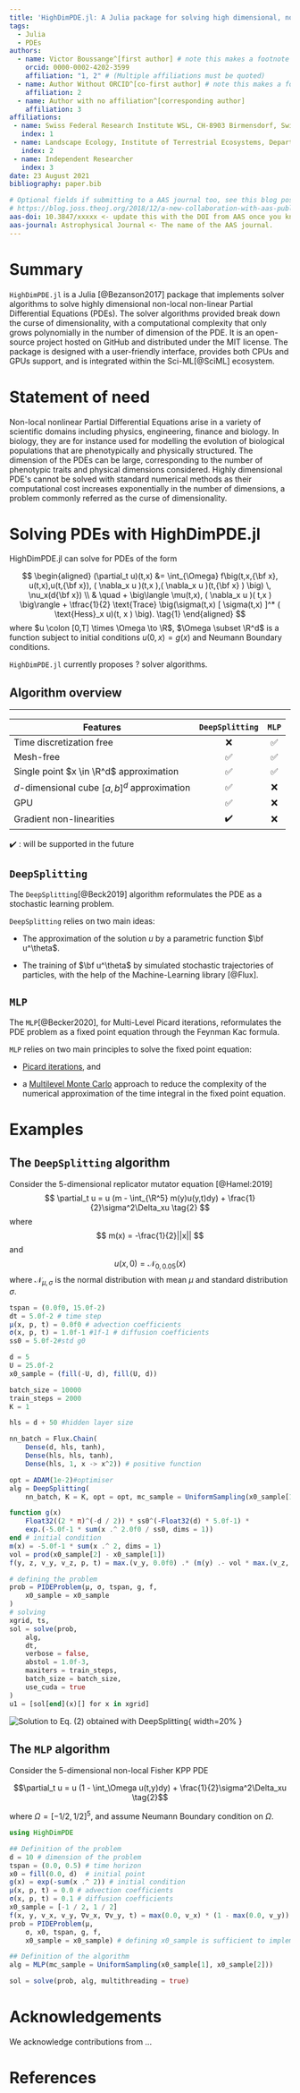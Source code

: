 ```yaml
---
title: 'HighDimPDE.jl: A Julia package for solving high dimensional, non-local, non-linear PDEs'
tags:
  - Julia
  - PDEs
authors:
  - name: Victor Boussange^[first author] # note this makes a footnote saying 'co-first author'
    orcid: 0000-0002-4202-3599
    affiliation: "1, 2" # (Multiple affiliations must be quoted)
  - name: Author Without ORCID^[co-first author] # note this makes a footnote saying 'co-first author'
    affiliation: 2
  - name: Author with no affiliation^[corresponding author]
    affiliation: 3
affiliations:
 - name: Swiss Federal Research Institute WSL, CH-8903 Birmensdorf, Switzerland
   index: 1
 - name: Landscape Ecology, Institute of Terrestrial Ecosystems, Department of Environmental System Science, ETH Zürich, CH-8092 Zürich, Switzerland
   index: 2
 - name: Independent Researcher
   index: 3
date: 23 August 2021
bibliography: paper.bib

# Optional fields if submitting to a AAS journal too, see this blog post:
# https://blog.joss.theoj.org/2018/12/a-new-collaboration-with-aas-publishing
aas-doi: 10.3847/xxxxx <- update this with the DOI from AAS once you know it.
aas-journal: Astrophysical Journal <- The name of the AAS journal.
---
```


# Summary

`HighDimPDE.jl` is a Julia [@Bezanson2017] package that implements solver algorithms to solve highly dimensional non-local non-linear Partial Differential Equations (PDEs). The solver algorithms provided break down the curse of dimensionality, with a computational complexity that only grows polynomially in the number of dimension of the PDE.  It is an open-source project hosted on GitHub and distributed under the MIT license. The package is designed with a user-friendly interface, provides both CPUs and GPUs support, and is integrated within the Sci-ML[@SciML] ecosystem.

# Statement of need

Non-local nonlinear Partial Differential Equations arise in a variety of scientific domains including physics, engineering, finance and biology. In biology, they are for instance used for modelling the evolution of biological populations that are phenotypically and physically structured. The dimension of the PDEs can be large, corresponding to the number of phenotypic traits and physical dimensions considered. Highly dimensional PDE's cannot be solved with standard numerical methods as their computational cost increases exponentially in the number of dimensions, a problem commonly referred as the curse of dimensionality.

# Solving PDEs with HighDimPDE.jl

HighDimPDE.jl can solve for PDEs of the form

$$
\begin{aligned}
(\partial_t u)(t,x) &= \int_{\Omega} f\big(t,x,{\bf x}, u(t,x),u(t,{\bf x}), ( \nabla_x u )(t,x ),( \nabla_x u )(t,{\bf x} ) \big) \, \nu_x(d{\bf x}) \\
& \quad + \big\langle \mu(t,x), ( \nabla_x u )( t,x ) \big\rangle + \tfrac{1}{2} \text{Trace} \big(\sigma(t,x) [ \sigma(t,x) ]^* ( \text{Hess}_x u)(t, x ) \big). \tag{1}
\end{aligned}
$$
where $u \colon [0,T] \times \Omega \to \R$, $\Omega \subset \R^d$ is a function subject to initial conditions $u(0,x) = g(x)$ and Neumann Boundary conditions.

`HighDimPDE.jl` currently proposes ? solver algorithms.

## Algorithm overview

* * *

Features  |    `DeepSplitting`   | `MLP`     |
----------|:----------------------:|:------------:
Time discretization free|   ❌ |         ✅ |
Mesh-free       | ✅ |                   ✅ |
Single point $x \in \R^d$ approximation| ✅   |  ✅ |
$d$-dimensional cube $[a,b]^d$ approximation| ✅   |          ❌ |
GPU             | ✅ |                   ❌ |
Gradient non-linearities    | ✔️|       ❌ |

✔️ : will be supported in the future

## `DeepSplitting`

The `DeepSplitting`[@Beck2019] algorithm reformulates the PDE as a stochastic learning problem.

`DeepSplitting` relies on two main ideas:

  - The approximation of the solution $u$ by a parametric function $\bf u^\theta$.

  - The training of $\bf u^\theta$ by simulated stochastic trajectories of particles, with the help of the Machine-Learning library [@Flux].

## `MLP`

The `MLP`[@Becker2020], for Multi-Level Picard iterations, reformulates the PDE problem as a fixed point equation through the Feynman Kac formula.

`MLP` relies on two main principles to solve the fixed point equation:

  - [Picard iterations](https://en.wikipedia.org/wiki/Picard%E2%80%93Lindel%C3%B6f_theorem), and

  - a [Multilevel Monte Carlo](https://en.wikipedia.org/wiki/Multilevel_Monte_Carlo_method) approach to reduce the complexity of the numerical approximation of the time integral in the fixed point equation.

# Examples

## The `DeepSplitting` algorithm

Consider the 5-dimensional replicator mutator equation [@Hamel:2019]
$$
\partial_t u = u (m - \int_{\R^5} m(y)u(y,t)dy) + \frac{1}{2}\sigma^2\Delta_xu \tag{2}
$$
where
$$
m(x) = -\frac{1}{2}||x||
$$
and
$$
u(x,0) = \mathcal{N}_{0,0.05}(x)
$$
where $\mathcal{N}_{\mu,\sigma}$ is the normal distribution with mean $\mu$ and standard distribution $\sigma$.

```julia
tspan = (0.0f0, 15.0f-2)
dt = 5.0f-2 # time step
μ(x, p, t) = 0.0f0 # advection coefficients
σ(x, p, t) = 1.0f-1 #1f-1 # diffusion coefficients
ss0 = 5.0f-2#std g0

d = 5
U = 25.0f-2
x0_sample = (fill(-U, d), fill(U, d))

batch_size = 10000
train_steps = 2000
K = 1

hls = d + 50 #hidden layer size

nn_batch = Flux.Chain(
    Dense(d, hls, tanh),
    Dense(hls, hls, tanh),
    Dense(hls, 1, x -> x^2)) # positive function

opt = ADAM(1e-2)#optimiser
alg = DeepSplitting(
    nn_batch, K = K, opt = opt, mc_sample = UniformSampling(x0_sample[1], x0_sample[2]))

function g(x)
    Float32((2 * π)^(-d / 2)) * ss0^(-Float32(d) * 5.0f-1) *
    exp.(-5.0f-1 * sum(x .^ 2.0f0 / ss0, dims = 1))
end # initial condition
m(x) = -5.0f-1 * sum(x .^ 2, dims = 1)
vol = prod(x0_sample[2] - x0_sample[1])
f(y, z, v_y, v_z, p, t) = max.(v_y, 0.0f0) .* (m(y) .- vol * max.(v_z, 0.0f0) .* m(z)) # nonlocal nonlinear part of the

# defining the problem
prob = PIDEProblem(μ, σ, tspan, g, f,
    x0_sample = x0_sample
)
# solving
xgrid, ts,
sol = solve(prob,
    alg,
    dt,
    verbose = false,
    abstol = 1.0f-3,
    maxiters = train_steps,
    batch_size = batch_size,
    use_cuda = true
)
u1 = [sol[end](x)[] for x in xgrid]
```

![Solution to Eq. (2) obtained with `DeepSplitting`](./hamel_5d.png){ width=20% }

## The `MLP` algorithm

Consider the 5-dimensional non-local Fisher KPP PDE

```math
\partial_t u = u (1 - \int_\Omega u(t,y)dy) + \frac{1}{2}\sigma^2\Delta_xu \tag{2}
```

where $\Omega = [-1/2, 1/2]^5$, and assume Neumann Boundary condition on $\Omega$.

```julia
using HighDimPDE

## Definition of the problem
d = 10 # dimension of the problem
tspan = (0.0, 0.5) # time horizon
x0 = fill(0.0, d)  # initial point
g(x) = exp(-sum(x .^ 2)) # initial condition
μ(x, p, t) = 0.0 # advection coefficients
σ(x, p, t) = 0.1 # diffusion coefficients
x0_sample = [-1 / 2, 1 / 2]
f(x, y, v_x, v_y, ∇v_x, ∇v_y, t) = max(0.0, v_x) * (1 - max(0.0, v_y))
prob = PIDEProblem(μ,
    σ, x0, tspan, g, f,
    x0_sample = x0_sample) # defining x0_sample is sufficient to implement Neumann boundary conditions

## Definition of the algorithm
alg = MLP(mc_sample = UniformSampling(x0_sample[1], x0_sample[2]))

sol = solve(prob, alg, multithreading = true)
```

# Acknowledgements

We acknowledge contributions from ...

# References

<!-- 
# Citations

Citations to entries in paper.bib should be in
[rMarkdown](http://rmarkdown.rstudio.com/authoring_bibliographies_and_citations.html)
format.

If you want to cite a software repository URL (e.g. something on GitHub without a preferred
citation) then you can do it with the example BibTeX entry below for @fidgit.

For a quick reference, the following citation commands can be used:
- `@author:2001`  ->  "Author et al. (2001)"
- `[@author:2001]` -> "(Author et al., 2001)"
- `[@author1:2001; @author2:2001]` -> "(Author1 et al., 2001; Author2 et al., 2002)"

# Figures

Figures can be included like this:
![Caption for example figure.\label{fig:example}](figure.png)
and referenced from text using \autoref{fig:example}.

Figure sizes can be customized by adding an optional second parameter:
![Caption for example figure.](figure.png){ width=20% } -->
